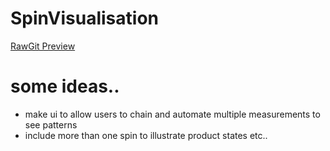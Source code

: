 # SpinVisualisation

[RawGit Preview](https://cdn.rawgit.com/UoBEdTechSTEMM/SpinVisualisation/master/index.html)


# some ideas..
- make ui to allow users to chain and automate multiple measurements to see patterns
- include more than one spin to illustrate product states etc..
